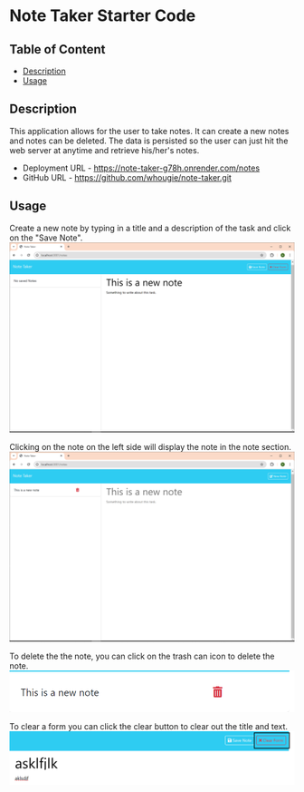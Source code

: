 # Note Taker Starter Code

## Table of Content
- [Description](#description)
- [Usage](#usage)

## Description
This application allows for the user to take notes.  It can create a new notes and notes can be deleted.  The data is persisted so the user can just hit the web server at anytime and retrieve his/her's notes.

- Deployment URL - https://note-taker-g78h.onrender.com/notes
- GitHub URL - https://github.com/whougie/note-taker.git

## Usage

Create a new note by typing in a title and a description of the task and click on the "Save Note". 
![alt text](./public/assets/images/image.png)

Clicking on the note on the left side will display the note in the note section.
![alt text](./public/assets/images/image-1.png)

To delete the the note, you can click on the trash can icon to delete the note.
![alt text](./public/assets/images/image-2.png)

To clear a form you can click the clear button to clear out the title and text.
![alt text](./public/assets/images/image-3.png)